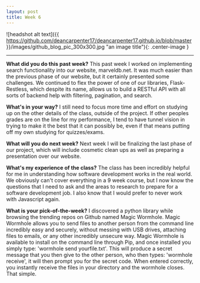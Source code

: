 ```yaml
---
layout: post
title: Week 6
---
```


![headshot alt text]({{ https://github.com/deancarpenter17/deancarpenter17.github.io/blob/master }}/images/github_blog_pic_300x300.jpg "an image title"){: .center-image }

***
 
 
**What did you do this past week?** This past week I worked on implementing search functionality into our website, marveldb.net. It was much easier than the previous phase of our website, but it certainly presented some challenges. We continued to flex the power of one of our libraries, Flask-Restless, which despite its name, allows us to build a RESTful API with all sorts of backend help with filtering, pagination, and search.
 
 **What's in your way?** I still need to focus more time and effort on studying up on the other details of the class, outside of the project. If other peoples grades are on the line for my performance, I tend to have tunnel vision in trying to make it the best that it can possibly be, even if that means putting off my own studying for quizzes/exams. 

**What will you do next week?** Next week I will be finalizing the last phase of our project, which will include cosmetic clean ups as well as preparing a presentation over our website. 

**What's my experience of the class?** The class has been incredibly helpful for me in understanding how software development works in the real world. We obviously can't cover everything in a 9 week course, but I now know the questions that I need to ask and the areas to research to prepare for a software development job. I also know that I would prefer to never work with Javascript again.

**What is your pick-of-the-week?** I discovered a python library while browsing the trending repos on Github named Magic Wormhole. Magic Wormhole allows you to send files to another person from the command line incredibly easy and securely, without messing with USB drives, attaching files to emails, or any other incredibly unsecure way. Magic Wormhole is available to install on the command line through Pip, and once installed you simply type: 'wormhole send yourfile.txt'. This will produce a secret message that you then give to the other person, who then types: 'wormhole receive', it will then prompt you for the secret code. When entered correctly, you instantly receive the files in your directory and the wormhole closes. That simple.  
